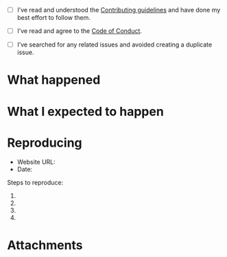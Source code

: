 - [ ] I’ve read and understood the [Contributing guidelines](./CONTRIBUTING.md) and have done my best effort to follow them.
- [ ] I’ve read and agree to the [Code of Conduct](./CODE_OF_CONDUCT.md).
- [ ] I’ve searched for any related issues and avoided creating a duplicate issue.


# What happened

<!--
	What happened that makes you think this is a bug or missing feature?
-->

# What I expected to happen

<!--
	What did you expect to happen. You can skip this section if this is a feature request.
-->


# Reproducing

- Website URL:
- Date:


Steps to reproduce:

1.
2.
3.
4.


# Attachments

<!--
	Screenshots, logs, repo link, CodePen etc
-->
